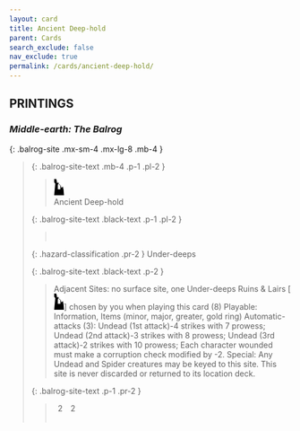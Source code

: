 ```yaml
---
layout: card
title: Ancient Deep-hold
parent: Cards
search_exclude: false
nav_exclude: true
permalink: /cards/ancient-deep-hold/
---
```


## PRINTINGS


### _Middle-earth: The Balrog_

{: .balrog-site .mx-sm-4 .mx-lg-8 .mb-4 }
> {: .balrog-site-text .mb-4 .p-1 .pl-2 }
> > <div class="card-mp"><img src="/assets/images/ruinlair.svg"></div>
> > <div class="card-name">Ancient Deep-hold</div>
>
> {: .balrog-site-text .black-text .p-1 .pl-2 }
> > &nbsp;
>
> {: .hazard-classification .pr-2 }
> Under-deeps
>
> {: .balrog-site-text .black-text .p-2 }
> > Adjacent Sites: no surface site, one Under-deeps Ruins & Lairs \[![](/assets/images/ruinlair.svg)] chosen by you when playing this card (8) Playable: Information, Items (minor, major, greater, gold ring) Automatic-attacks (3):  Undead (1st attack)-4 strikes with 7 prowess; Undead (2nd attack)-3 strikes with 8 prowess; Undead (3rd attack)-2 strikes with 10 prowess; Each character wounded must make a corruption check modified by -2. Special: Any Undead and Spider creatures may be keyed to this site. This site is never discarded or returned to its location deck. 
> 
> {: .balrog-site-text .p-1 .pr-2 }
> > <div class="hero-site-draw"><span class="minion-you-draw">&ensp;2&ensp;</span><span class="minion-opp-draw">&ensp;2&ensp;</span></div>
> > <div class="card-corruption">&nbsp;</div>
